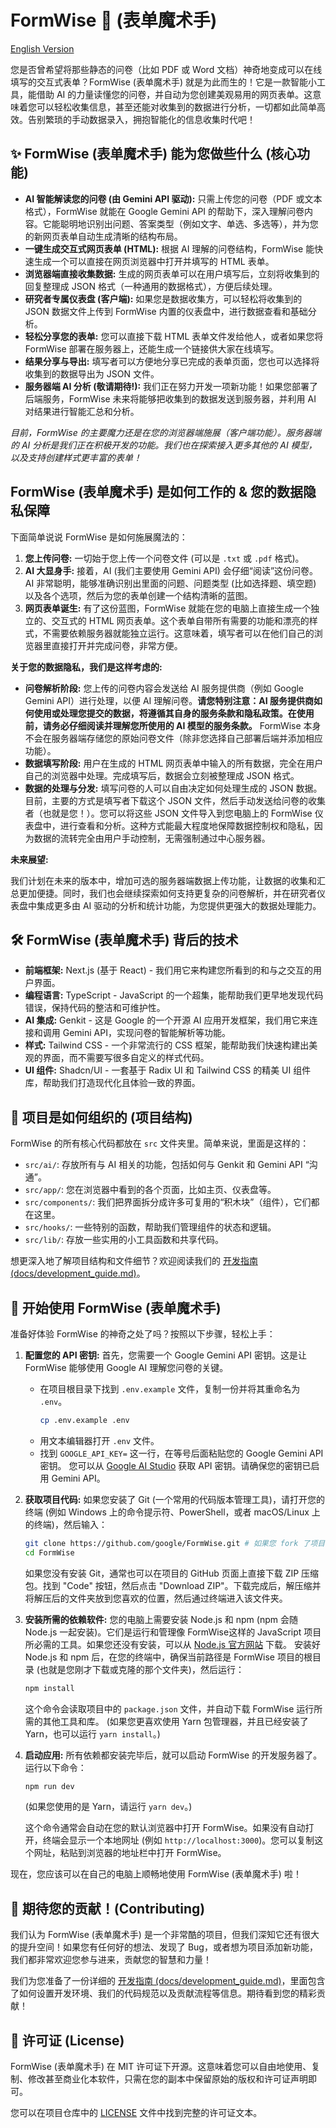 # FormWise 📝 (表单魔术手)

[English Version](README.md)

您是否曾希望将那些静态的问卷（比如 PDF 或 Word 文档）神奇地变成可以在线填写的交互式表单？FormWise (表单魔术手) 就是为此而生的！它是一款智能小工具，能借助 AI 的力量读懂您的问卷，并自动为您创建美观易用的网页表单。这意味着您可以轻松收集信息，甚至还能对收集到的数据进行分析，一切都如此简单高效。告别繁琐的手动数据录入，拥抱智能化的信息收集时代吧！

## ✨ FormWise (表单魔术手) 能为您做些什么 (核心功能)

-   **AI 智能解读您的问卷 (由 Gemini API 驱动):** 只需上传您的问卷（PDF 或文本格式），FormWise 就能在 Google Gemini API 的帮助下，深入理解问卷内容。它能聪明地识别出问题、答案类型（例如文字、单选、多选等），并为您的新网页表单自动生成清晰的结构布局。
-   **一键生成交互式网页表单 (HTML):** 根据 AI 理解的问卷结构，FormWise 能快速生成一个可以直接在网页浏览器中打开并填写的 HTML 表单。
-   **浏览器端直接收集数据:** 生成的网页表单可以在用户填写后，立刻将收集到的回复整理成 JSON 格式（一种通用的数据格式），方便后续处理。
-   **研究者专属仪表盘 (客户端):** 如果您是数据收集方，可以轻松将收集到的 JSON 数据文件上传到 FormWise 内置的仪表盘中，进行数据查看和基础分析。
-   **轻松分享您的表单:** 您可以直接下载 HTML 表单文件发给他人，或者如果您将 FormWise 部署在服务器上，还能生成一个链接供大家在线填写。
-   **结果分享与导出:** 填写者可以方便地分享已完成的表单页面，您也可以选择将收集到的数据导出为 JSON 文件。
-   **服务器端 AI 分析 (敬请期待!):** 我们正在努力开发一项新功能！如果您部署了后端服务，FormWise 未来将能够把收集到的数据发送到服务器，并利用 AI 对结果进行智能汇总和分析。

*目前，FormWise 的主要魔力还是在您的浏览器端施展（客户端功能）。服务器端的 AI 分析是我们正在积极开发的功能。我们也在探索接入更多其他的 AI 模型，以及支持创建样式更丰富的表单！*

## FormWise (表单魔术手) 是如何工作的 & 您的数据隐私保障

下面简单说说 FormWise 是如何施展魔法的：

1.  **您上传问卷:** 一切始于您上传一个问卷文件 (可以是 `.txt` 或 `.pdf` 格式)。
2.  **AI 大显身手:** 接着，AI (我们主要使用 Gemini API) 会仔细“阅读”这份问卷。AI 非常聪明，能够准确识别出里面的问题、问题类型 (比如选择题、填空题) 以及各个选项，然后为您的表单创建一个结构清晰的蓝图。
3.  **网页表单诞生:** 有了这份蓝图，FormWise 就能在您的电脑上直接生成一个独立的、交互式的 HTML 网页表单。这个表单自带所有需要的功能和漂亮的样式，不需要依赖服务器就能独立运行。这意味着，填写者可以在他们自己的浏览器里直接打开并完成问卷，非常方便。

**关于您的数据隐私，我们是这样考虑的:**

*   **问卷解析阶段:** 您上传的问卷内容会发送给 AI 服务提供商（例如 Google Gemini API）进行处理，以便 AI 理解问卷。**请您特别注意：AI 服务提供商如何使用或处理您提交的数据，将遵循其自身的服务条款和隐私政策。在使用前，请务必仔细阅读并理解您所使用的 AI 模型的服务条款。** FormWise 本身不会在服务器端存储您的原始问卷文件（除非您选择自己部署后端并添加相应功能）。
*   **数据填写阶段:** 用户在生成的 HTML 网页表单中输入的所有数据，完全在用户自己的浏览器中处理。完成填写后，数据会立刻被整理成 JSON 格式。
*   **数据的处理与分发:** 填写问卷的人可以自由决定如何处理生成的 JSON 数据。目前，主要的方式是填写者下载这个 JSON 文件，然后手动发送给问卷的收集者（也就是您！）。您可以将这些 JSON 文件导入到您电脑上的 FormWise 仪表盘中，进行查看和分析。这种方式能最大程度地保障数据控制权和隐私，因为数据的流转完全由用户手动控制，无需强制通过中心服务器。

**未来展望:**

我们计划在未来的版本中，增加可选的服务器端数据上传功能，让数据的收集和汇总更加便捷。同时，我们也会继续探索如何支持更复杂的问卷解析，并在研究者仪表盘中集成更多由 AI 驱动的分析和统计功能，为您提供更强大的数据处理能力。

## 🛠️ FormWise (表单魔术手) 背后的技术

-   **前端框架:** Next.js (基于 React) - 我们用它来构建您所看到的和与之交互的用户界面。
-   **编程语言:** TypeScript - JavaScript 的一个超集，能帮助我们更早地发现代码错误，保持代码的整洁和可维护性。
-   **AI 集成:** Genkit - 这是 Google 的一个开源 AI 应用开发框架，我们用它来连接和调用 Gemini API，实现问卷的智能解析等功能。
-   **样式:** Tailwind CSS - 一个非常流行的 CSS 框架，能帮助我们快速构建出美观的界面，而不需要写很多自定义的样式代码。
-   **UI 组件:** Shadcn/UI - 一套基于 Radix UI 和 Tailwind CSS 的精美 UI 组件库，帮助我们打造现代化且体验一致的界面。

## 📂 项目是如何组织的 (项目结构)

FormWise 的所有核心代码都放在 `src` 文件夹里。简单来说，里面是这样的：

-   `src/ai/`: 存放所有与 AI 相关的功能，包括如何与 Genkit 和 Gemini API “沟通”。
-   `src/app/`: 您在浏览器中看到的各个页面，比如主页、仪表盘等。
-   `src/components/`: 我们把界面拆分成许多可复用的“积木块”（组件），它们都在这里。
-   `src/hooks/`: 一些特别的函数，帮助我们管理组件的状态和逻辑。
-   `src/lib/`: 存放一些实用的小工具函数和共享代码。

想更深入地了解项目结构和文件细节？欢迎阅读我们的 [开发指南 (docs/development_guide.md)](docs/development_guide.md)。

## 🚀 开始使用 FormWise (表单魔术手)

准备好体验 FormWise 的神奇之处了吗？按照以下步骤，轻松上手：

1.  **配置您的 API 密钥:**
    首先，您需要一个 Google Gemini API 密钥。这是让 FormWise 能够使用 Google AI 理解您问卷的关键。
    -   在项目根目录下找到 `.env.example` 文件，复制一份并将其重命名为 `.env`。
        ```bash
        cp .env.example .env
        ```
    -   用文本编辑器打开 `.env` 文件。
    -   找到 `GOOGLE_API_KEY=` 这一行，在等号后面粘贴您的 Google Gemini API 密钥。
    您可以从 [Google AI Studio](https://aistudio.google.com/apikey) 获取 API 密钥。请确保您的密钥已启用 Gemini API。

2.  **获取项目代码:**
    如果您安装了 Git (一个常用的代码版本管理工具)，请打开您的终端 (例如 Windows 上的命令提示符、PowerShell，或者 macOS/Linux 上的终端)，然后输入：
    ```bash
    git clone https://github.com/google/FormWise.git # 如果您 fork 了项目，请替换成您的仓库地址
    cd FormWise
    ```
    如果您没有安装 Git，通常也可以在项目的 GitHub 页面上直接下载 ZIP 压缩包。找到 "Code" 按钮，然后点击 "Download ZIP"。下载完成后，解压缩并将解压后的文件夹放到您喜欢的位置，然后通过终端进入该文件夹。

3.  **安装所需的依赖软件:**
    您的电脑上需要安装 Node.js 和 npm (npm 会随 Node.js 一起安装)。它们是运行和管理像 FormWise这样的 JavaScript 项目所必需的工具。如果您还没有安装，可以从 [Node.js 官方网站](https://nodejs.org/) 下载。
    安装好 Node.js 和 npm 后，在您的终端中，确保当前路径是 FormWise 项目的根目录 (也就是您刚才下载或克隆的那个文件夹)，然后运行：
    ```bash
    npm install
    ```
    这个命令会读取项目中的 `package.json` 文件，并自动下载 FormWise 运行所需的其他工具和库。
    (如果您更喜欢使用 Yarn 包管理器，并且已经安装了 Yarn，也可以运行 `yarn install`。)

4.  **启动应用:**
    所有依赖都安装完毕后，就可以启动 FormWise 的开发服务器了。运行以下命令：
    ```bash
    npm run dev
    ```
    (如果您使用的是 Yarn，请运行 `yarn dev`。)

    这个命令通常会自动在您的默认浏览器中打开 FormWise。如果没有自动打开，终端会显示一个本地网址 (例如 `http://localhost:3000`)。您可以复制这个网址，粘贴到浏览器的地址栏中打开 FormWise。

现在，您应该可以在自己的电脑上顺畅地使用 FormWise (表单魔术手) 啦！

## 🤝 期待您的贡献！(Contributing)

我们认为 FormWise (表单魔术手) 是一个非常酷的项目，但我们深知它还有很大的提升空间！如果您有任何好的想法、发现了 Bug，或者想为项目添加新功能，我们都非常欢迎您参与进来，贡献您的智慧和力量！

我们为您准备了一份详细的 [开发指南 (docs/development_guide.md)](docs/development_guide.md)，里面包含了如何设置开发环境、我们的代码规范以及贡献流程等信息。期待看到您的精彩贡献！

## 📜 许可证 (License)

FormWise (表单魔术手) 在 MIT 许可证下开源。这意味着您可以自由地使用、复制、修改甚至商业化本软件，只需在您的副本中保留原始的版权和许可证声明即可。

您可以在项目仓库中的 [LICENSE](LICENSE) 文件中找到完整的许可证文本。